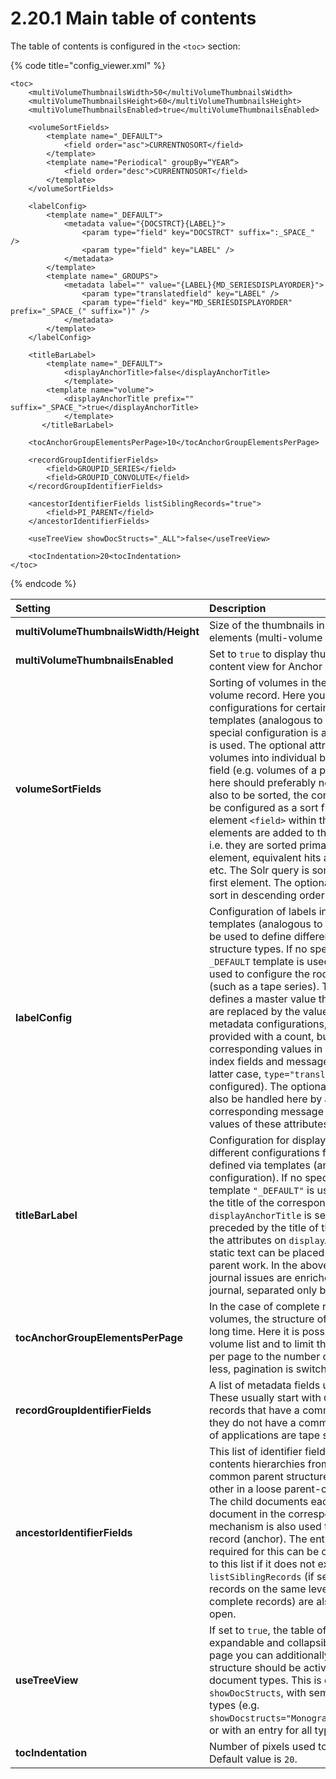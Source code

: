 # 2.20.1 Main table of contents

The table of contents is configured in the `<toc>` section:

{% code title="config\_viewer.xml" %}
```markup
<toc>
    <multiVolumeThumbnailsWidth>50</multiVolumeThumbnailsWidth>
    <multiVolumeThumbnailsHeight>60</multiVolumeThumbnailsHeight>
    <multiVolumeThumbnailsEnabled>true</multiVolumeThumbnailsEnabled>

    <volumeSortFields>
        <template name="_DEFAULT">
            <field order="asc">CURRENTNOSORT</field>
        </template>
        <template name="Periodical" groupBy=“YEAR“>
            <field order="desc">CURRENTNOSORT</field>
        </template>
    </volumeSortFields>

    <labelConfig>
        <template name="_DEFAULT">
            <metadata value="{DOCSTRCT}{LABEL}">
                <param type="field" key="DOCSTRCT" suffix=":_SPACE_" />
                <param type="field" key="LABEL" />
            </metadata>
        </template>
        <template name="_GROUPS">
            <metadata label="" value="{LABEL}{MD_SERIESDISPLAYORDER}">
                <param type="translatedfield" key="LABEL" />
                <param type="field" key="MD_SERIESDISPLAYORDER" prefix="_SPACE_(" suffix=")" />
            </metadata>
        </template>
    </labelConfig>

    <titleBarLabel>
        <template name="_DEFAULT">
            <displayAnchorTitle>false</displayAnchorTitle>
	   		</template>
        <template name="volume">
            <displayAnchorTitle prefix="" suffix="_SPACE_">true</displayAnchorTitle>
	   		</template>
	   </titleBarLabel>

    <tocAnchorGroupElementsPerPage>10</tocAnchorGroupElementsPerPage>

    <recordGroupIdentifierFields>
        <field>GROUPID_SERIES</field>
        <field>GROUPID_CONVOLUTE</field>
    </recordGroupIdentifierFields>

    <ancestorIdentifierFields listSiblingRecords="true">
        <field>PI_PARENT</field>
    </ancestorIdentifierFields>

    <useTreeView showDocStructs="_ALL">false</useTreeView>
    
    <tocIndentation>20<tocIndentation>
</toc>
```
{% endcode %}

| **Setting** | Description |
| :--- | :--- |
| **multiVolumeThumbnailsWidth/Height** | Size of the thumbnails in the content view for anchor elements \(multi-volume records and periodicals\) |
| **multiVolumeThumbnailsEnabled** | Set to `true` to display thumbnails of child records in the content view for Anchor elements. |
| **volumeSortFields** | Sorting of volumes in the table of contents of a multi-volume record. Here you can define different configurations for certain anchor structure types using templates \(analogous to the metadata configuration\). If no special configuration is available, the template "`_DEFAULT`" is used. The optional attribute "`groupBy`" groups the volumes into individual blocks according to a Solr metadata field \(e.g. volumes of a periodical\). The field configured here should preferably not be multivalued. If the groups are also to be sorted, the configured grouping field must also be configured as a sort field for this template \(i.e. as a sub-element `<field>` within the template\). The defined `<field>` elements are added to the Solr query in the specified order, i.e. they are sorted primarily by the field in the first `<field>` element, equivalent hits among each other by the second, etc. The Solr query is sorted according to the field in the first  element. The optional order attribute can be used to sort in descending order \(`desc`\). The default value is `asc`. |
| **labelConfig** | Configuration of labels in the table of contents. Here, templates \(analogous to the metadata configuration\) can be used to define different configurations for certain structure types. If no special configuration is available, the `_DEFAULT` template is used. The special template `_GROUPS` is used to configure the root element of an abstract group \(such as a tape series\). The `metadata/@value` attribute defines a master value that can contain placeholders that are replaced by the values from the `param` elements. Unlike metadata configurations, the placeholders here are not provided with a count, but must be named like the corresponding values in `param/@key`. In `param/@key`, both index fields and message keys can be used directly \(in the latter case, `type="translatedfield"` must always be configured\).  The optional attributes `prefix` and `suffix` can also be handled here by automatic translation. For this, corresponding message keys must be defined and used as values of these attributes. |
| **titleBarLabel** | Configuration for displaying the title of an open work. Here, different configurations for certain structure types can be defined via templates \(analogous to the metadata configuration\). If no special configuration is available, the template `"_DEFAULT"` is used. Basically, the title of a work is the title of the corresponding table of contents entry. If `displayAnchorTitle` is set to `true` in a template, this title is preceded by the title of the parent work if available. With the attributes on `displayAnchorTitle` `prefix` and `suffix`, a static text can be placed before or after the title of the parent work. In the above example configuration, only journal issues are enriched with the title of the parent journal, separated only by a space. |
| **tocAnchorGroupElementsPerPage** | In the case of complete records and groups with many volumes, the structure of the volume list can take a very long time. Here it is possible to use a pagination of the volume list and to limit the number of displayed volumes per page to the number configured here. If the value is 0 or less, pagination is switched off. |
| **recordGroupIdentifierFields** | A list of metadata fields used to logically group records. These usually start with `GROUPID_` and are used to list records that have a common field value as a group \(even if they do not have a common anchor document\). Examples of applications are tape series or convolutes. |
| **ancestorIdentifierFields** | This list of identifier fields is used to create table of contents hierarchies from records that either have a fixed common parent structure \(Anchor\) or are related to each other in a loose parent-child relationship \(Related Item\). The child documents each have the identifier of the parent document in the corresponding metadata field. Note: This mechanism is also used to list volumes of a complete record \(anchor\). The entry `<field>PI_PARENT</field>` required for this can be configured, but is implicitly added to this list if it does not exist. is added. The attribute `listSiblingRecords` \(if set to `true`\) ensures that other records on the same level \(e.g. other volumes of the same complete records\) are also listed if a volume is currently open. |
| **useTreeView** | If set to `true`, the table of contents is displayed as an expandable and collapsible tree. For the table of contents page you can additionally configure whether the tree structure should be activated for all or only for certain document types. This is done with the attribute `showDocStructs`, with semicolon-separated document types \(e.g. `showDocstructs="Monograph;Manuscript;PeriodicalVolume"`\) or with an entry for all types \(`showDocstructs="_ALL"`\). |
| **tocIndentation** | Number of pixels used to indent child elements as padding. Default value is `20`. |

